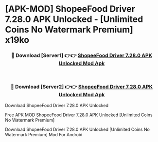 # [APK-MOD] ShopeeFood Driver 7.28.0 APK Unlocked - [Unlimited Coins No Watermark Premium] x19ko



<div align="center">
<h3>🔴 Download [Server1] 👉👉 <a href="https://momento.my/?title=ShopeeFood_Driver_7.28.0_APK_Unlocked">ShopeeFood Driver 7.28.0 APK Unlocked Mod Apk</a></h3><br>

<h3>🔴 Download [Server2] 👉👉 <a href="https://momento.my/?title=ShopeeFood_Driver_7.28.0_APK_Unlocked">ShopeeFood Driver 7.28.0 APK Unlocked Mod Apk</a></h3>
</div>



Download ShopeeFood Driver 7.28.0 APK Unlocked 

Free APK MOD ShopeeFood Driver 7.28.0 APK Unlocked [Unlimited Coins No Watermark Premium]

Download ShopeeFood Driver 7.28.0 APK Unlocked [Unlimited Coins No Watermark Premium] Mod For Android
